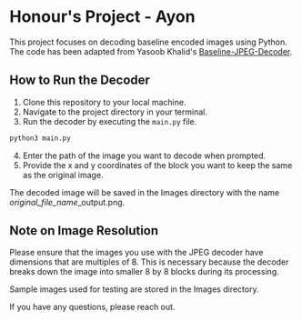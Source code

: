 # Honour's Project - Ayon 

 This project focuses on decoding baseline encoded images using Python. The code has been adapted from Yasoob Khalid's [Baseline-JPEG-Decoder](https://github.com/yasoob/Baseline-JPEG-Decoder).

## How to Run the Decoder

1. Clone this repository to your local machine.
2. Navigate to the project directory in your terminal.
3. Run the decoder by executing the `main.py` file.

```bash
python3 main.py
```

4. Enter the path of the image you want to decode when prompted.
5. Provide the x and y coordinates of the block you want to keep the same as the original image.

The decoded image will be saved in the Images directory with the name *original_file_name*_output.png.

## Note on Image Resolution
Please ensure that the images you use with the JPEG decoder have dimensions that are multiples of 8. This is necessary because the decoder breaks down the image into smaller 8 by 8 blocks during its processing.

Sample images used for testing are stored in the Images directory.

If you have any questions, please reach out.